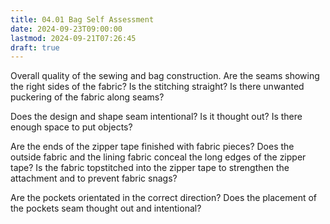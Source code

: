 ```yaml
---
title: 04.01 Bag Self Assessment
date: 2024-09-23T09:00:00
lastmod: 2024-09-21T07:26:45
draft: true
---
```


Overall quality of the sewing and bag construction. Are the seams showing the right sides of the fabric? Is the stitching straight? Is there unwanted puckering of the fabric along seams?

Does the design and shape seam intentional? Is it thought out? Is there enough space to put objects?

Are the ends of the zipper tape finished with fabric pieces? Does the outside fabric and the lining fabric conceal the long edges of the zipper tape? Is the fabric topstitched into the zipper tape to strengthen the attachment and to prevent fabric snags?

Are the pockets orientated in the correct direction? Does the placement of the pockets seam thought out and intentional?
